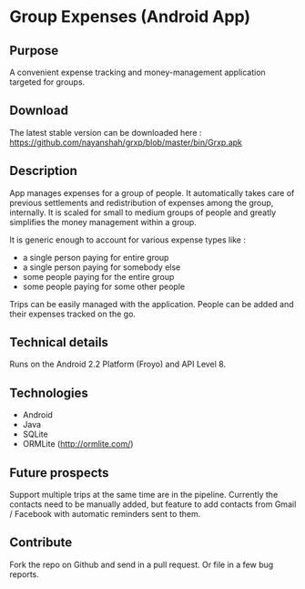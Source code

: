 # Group Expenses (Android App)

## Purpose

A convenient expense tracking and money-management application targeted for groups.

## Download

The latest stable version can be downloaded here : https://github.com/nayanshah/grxp/blob/master/bin/Grxp.apk

## Description

App manages expenses for a group of people. It automatically takes care of previous settlements and redistribution of expenses among the group, internally. It is scaled for small to medium groups of people and greatly simplifies the money management within a group.

It is generic enough to account for various expense types like :
* a single person paying for entire group
* a single person paying for somebody else
* some people paying for the entire group
* some people paying for some other people

Trips can be easily managed with the application. People can be added and their expenses tracked on the go.

## Technical details

Runs on the Android 2.2 Platform (Froyo) and API Level 8.

## Technologies

* Android
* Java
* SQLite
* ORMLite (http://ormlite.com/)

## Future prospects

Support multiple trips at the same time are in the pipeline. Currently the contacts need to be manually added, but feature to add contacts from Gmail / Facebook with automatic reminders sent to them.

## Contribute

Fork the repo on Github and send in a pull request. Or file in a few bug reports.
